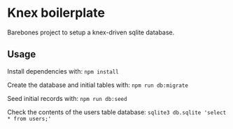 # Knex boilerplate

Barebones project to setup a knex-driven sqlite database.

## Usage

Install dependencies with: `npm install`

Create the database and initial tables with: `npm run db:migrate`

Seed initial records with: `npm run db:seed`

Check the contents of the users table database: `sqlite3 db.sqlite 'select * from users;'` 